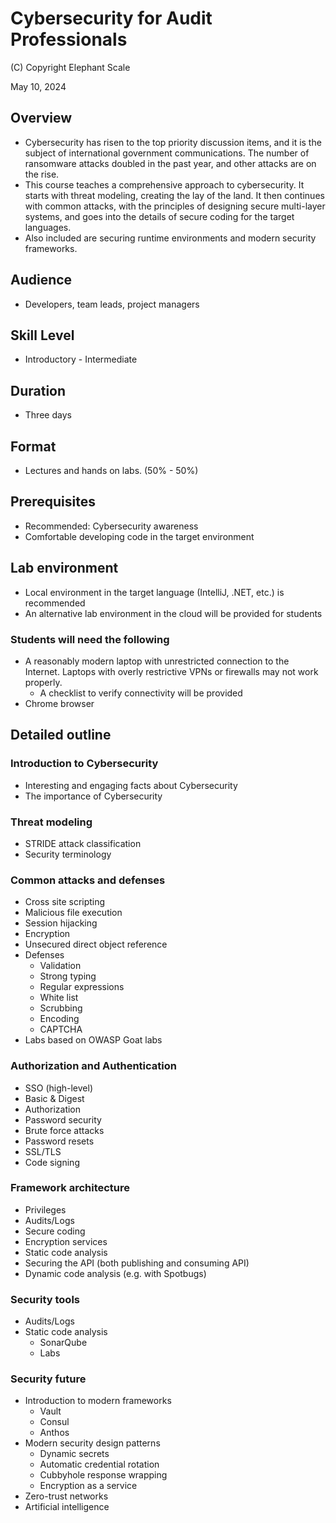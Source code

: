 # Cybersecurity for Audit Professionals

(C) Copyright Elephant Scale

May 10, 2024

## Overview

* Cybersecurity has risen to the top priority discussion items, and it is the subject of international government communications.
  The number of ransomware attacks doubled in the past year, and other attacks are on the rise.
* This course teaches a comprehensive approach to cybersecurity. It starts with threat modeling, creating the lay of the land.
  It then continues with common attacks, with the principles of designing secure multi-layer systems, and goes into the details
  of secure coding for the target languages.
* Also included are securing runtime environments and modern security frameworks.

## Audience
* Developers, team leads, project managers

## Skill Level
* Introductory - Intermediate

## Duration
* Three days

## Format
* Lectures and hands on labs. (50% - 50%)

## Prerequisites
* Recommended: Cybersecurity awareness
* Comfortable developing code in the target environment


## Lab environment
* Local environment in the target language (IntelliJ, .NET, etc.) is recommended
* An alternative lab environment in the cloud will be provided for students

### Students will need the following
* A reasonably modern laptop with unrestricted connection to the Internet. Laptops with overly restrictive VPNs or firewalls may not work properly.
    * A checklist to verify connectivity will be provided
* Chrome browser

## Detailed outline

### Introduction to Cybersecurity
* Interesting and engaging facts about Cybersecurity
* The importance of Cybersecurity

### Threat modeling
* STRIDE attack classification
* Security terminology

### Common attacks and defenses
* Cross site scripting
* Malicious file execution
* Session hijacking
* Encryption
* Unsecured direct object reference
* Defenses
  * Validation
  * Strong typing
  * Regular expressions
  * White list
  * Scrubbing
  * Encoding
  * CAPTCHA
* Labs based on OWASP Goat labs

### Authorization and Authentication

* SSO (high-level)
* Basic & Digest
* Authorization
* Password security
* Brute force attacks
* Password resets
* SSL/TLS
* Code signing

### Framework architecture

* Privileges
* Audits/Logs
* Secure coding
* Encryption services
* Static code analysis
* Securing the API (both publishing and consuming API)
* Dynamic code analysis (e.g. with Spotbugs)

### Security tools
* Audits/Logs
* Static code analysis
  * SonarQube
  * Labs

### Security future
* Introduction to modern frameworks
  * Vault
  * Consul
  * Anthos
* Modern security design patterns
  * Dynamic secrets
  * Automatic credential rotation
  * Cubbyhole response wrapping
  * Encryption as a service
* Zero-trust networks
* Artificial intelligence